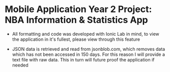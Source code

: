 # Mobile Application Year 2 Project: NBA Information &amp; Statistics App 

- All formatting and code was developed with Ionic Lab in mind, to view the application in it's fullest, please view through this feature

- JSON data is retrieved and read from jsonblob.com, which removes data which has not been accessed in 150 days. For this reason I will provide a text file 
with raw data. This in turn will future proof the application if needed
